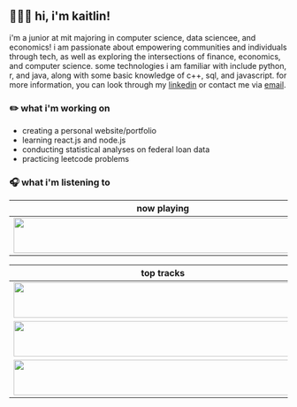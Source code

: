 ## 👩🏻‍💻 hi, i'm kaitlin!

i'm a junior at mit majoring in computer science, data sciencee, and economics! i am passionate about empowering communities and individuals through tech, as well as exploring the intersections of finance, economics, and computer science. some technologies i am familiar with include python, r, and java, along with some basic knowledge of c++, sql, and javascript. for more information, you can look through my [linkedin](https://linkedin.com/in/edukait) or contact me via [email](mailto:kaitlim@mit.edu).

### ✏️ what i'm working on
* creating a personal website/portfolio
* learning react.js and node.js
* conducting statistical analyses on federal loan data
* practicing leetcode problems

### 🎧 what i'm listening to

| now playing                                                                                                                    |
| ------------------------------------------------------------------------------------------------------------------------------ |
| <a href="https://natemoo-re-qcc6xblnj.vercel.app/now-playing?open"><img src="https://natemoo-re-qcc6xblnj.vercel.app/now-playing" width="540" height="64"></a> |

<table>
  <thead>
    <tr>
      <th>top tracks</th>
    </tr>
  </thead>
  <tbody>
    <tr>
      <td><a href="https://natemoo-re-qcc6xblnj.vercel.app/top-tracks?i=1&open"><img src="https://natemoo-re-qcc6xblnj.vercel.app/top-tracks?i=1" width="540" height="64"></a></td>
    </tr>
    <tr></tr> <!-- hide gray row -->
    <tr>
      <td><a href="https://natemoo-re-qcc6xblnj.vercel.app/top-tracks?i=2&open"><img src="https://natemoo-re-qcc6xblnj.vercel.app/top-tracks?i=2" width="540" height="64"></a></td>
    </tr>
    <tr></tr> <!-- hide gray row -->
    <tr>
      <td><a href="https://natemoo-re-qcc6xblnj.vercel.app/top-tracks?i=3&open"><img src="https://natemoo-re-qcc6xblnj.vercel.app/top-tracks?i=3" width="540" height="64"></a></td>
    </tr>
  </tbody>
</table>

<!--
**edukait/edukait** is a ✨ _special_ ✨ repository because its `README.md` (this file) appears on your GitHub profile.
